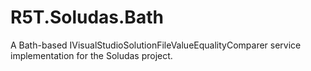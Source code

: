 # R5T.Soludas.Bath
A Bath-based IVisualStudioSolutionFileValueEqualityComparer service implementation for the Soludas project.

